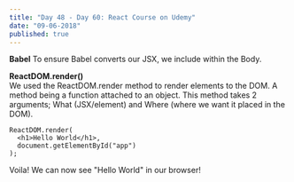 ```yaml
---
title: "Day 48 - Day 60: React Course on Udemy"
date: "09-06-2018"
published: true
---
```

**Babel**
To ensure Babel converts our JSX, we include <script type="text/babel"> </script> within the Body.

**ReactDOM.render()**  
We used the ReactDOM.render method to render elements to the DOM. A method being a function attached to an object.
This method takes 2 arguments; What (JSX/element) and Where (where we want it placed in the DOM).
```
ReactDOM.render(
  <h1>Hello World</h1>,
  document.getElementById("app")
);
```
Voila! We can now see "Hello World" in our browser!

